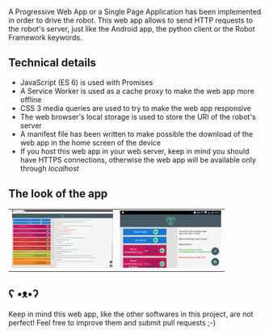 A Progressive Web App or a Single Page Application has been implemented in order to drive the robot.
This web app allows to send HTTP requests to the robot's server, just like the Android app, the python client or the Robot Framework keywords.

## Technical details

* JavaScript (ES 6) is used with Promises
* A Service Worker is used as a cache proxy to make the web app more offline
* CSS 3 media queries are used to try to make the web app responsive
* The web browser's local storage is used to store the URl of the robot's server
* A manifest file has been written to make possible the download of the web app in the home screen of the device
* If you host this web app in your web server, keep in mind you should have HTTPS connections, otherwise the web app will be available only through _localhost_

## The look of the app

<table>
<tr>
<td>
<img src="https://github.com/pylapp/tapsterbot/blob/master/clients/web/doc/screen_captures/v1.0.0_en_computer_chromium.png" alt="Picture of the web app from computer using Chromium on Ubuntu" board" title="Web app from computer using Chromium on Ubuntu" width="200">
</td>
<td>
<img src="https://github.com/pylapp/tapsterbot/blob/master/clients/web/doc/screen_captures/v1.0.0_en_smartphone_OnePlusOne_installed.png" alt="Picture of the web app installed in a OnePlus One smartphone" title="Picture of the web app installed in a OnePlus One smartphone" width="200">
</td>
</tr>
</table>

## ʕ •ᴥ•ʔ
Keep in mind this web app, like the other softwares in this project, are not perfect! Feel free to improve them and submit pull requests ;-)

